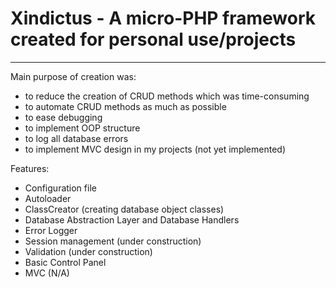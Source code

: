 # Xindictus - A micro-PHP framework created for personal use/projects
- - -
Main purpose of creation was:
* to reduce the creation of CRUD methods which was time-consuming
* to automate CRUD methods as much as possible
* to ease debugging
* to implement OOP structure
* to log all database errors
* to implement MVC design in my projects (not yet implemented)

Features:
* Configuration file
* Autoloader
* ClassCreator (creating database object classes)
* Database Abstraction Layer and Database Handlers
* Error Logger
* Session management (under construction)
* Validation (under construction)
* Basic Control Panel
* MVC (N/A)
